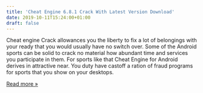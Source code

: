 ```yaml
---
title: 'Cheat Engine 6.8.1 Crack With Latest Version Download'
date: 2019-10-11T15:24:00+01:00
draft: false
---
```


Cheat engine Crack allowances you the liberty to fix a lot of belongings with your ready that you would usually have no switch over. Some of the Android sports can be solid to crack no material how abundant time and services you participate in them. For sports like that Cheat Engine for Android derives in attractive near. You duty have castoff a ration of fraud programs for sports that you show on your desktops.

[Read more »](https://24hsoftwarepc.blogspot.com/2019/10/cheat-engine-681-crack-with-latest.html#more)